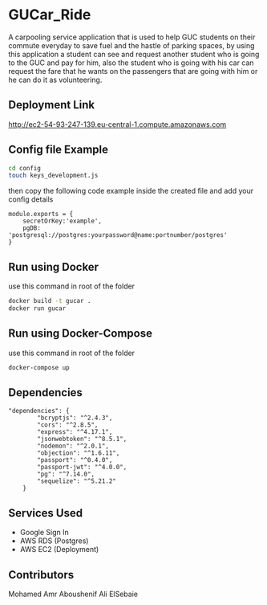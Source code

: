 # GUCar_Ride 

A carpooling service application that is used to help GUC students on their commute everyday to save fuel and the hastle of parking spaces, by using this application a student can see and request another student who is going to the GUC and pay for him, also the student who is going with his car can request the fare that he wants on the passengers that are going with him or he can do it as volunteering. 

## Deployment Link

http://ec2-54-93-247-139.eu-central-1.compute.amazonaws.com


## Config file Example



```bash
cd config
touch keys_development.js
```
then copy the following code example inside the created file
and add your config details
```
module.exports = {
    secretOrKey:'example',
    pgDB: 'postgresql://postgres:yourpassword@name:portnumber/postgres'
}
```
## Run using Docker

use this command in root of the folder


```bash
docker build -t gucar .
docker run gucar
```

## Run using Docker-Compose

use this command in root of the folder

```bash
docker-compose up
```


## Dependencies
```
"dependencies": {
		"bcryptjs": "^2.4.3",
		"cors": "^2.8.5",
		"express": "^4.17.1",
		"jsonwebtoken": "^8.5.1",
		"nodemon": "^2.0.1",
		"objection": "^1.6.11",
		"passport": "^0.4.0",
		"passport-jwt": "^4.0.0",
		"pg": "^7.14.0",
		"sequelize": "^5.21.2"
	}
```

## Services Used

- Google Sign In
- AWS RDS (Postgres)
- AWS EC2 (Deployment)

## Contributors
Mohamed Amr Aboushenif
Ali ElSebaie 


